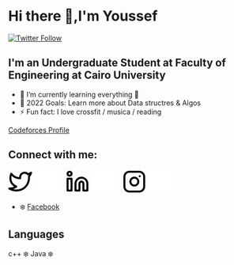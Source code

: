 # Hi there 👋,I'm Youssef


[![Twitter Follow](https://img.shields.io/twitter/follow/yoyobunt?color=1DA1F2&logo=twitter&style=for-the-badge)](https://twitter.com/yoyobunt)
## I'm an Undergraduate Student at Faculty of Engineering at Cairo University

- 🌱 I’m currently learning everything 🤣
- 🥅 2022 Goals: Learn more about Data structres & Algos
- ⚡ Fun fact: I love crossfit / musica / reading 
 
 [Codeforces Profile](https://codeforces.com/profile/yoyobunt)
 

 ## Connect with me:

[![Twitter](./img/twitter-light.svg)](https://twitter.com/yoyobunt#gh-light-mode-only)
[![Twitter](./img/twitter-dark.svg)](https://twitter.com/yoyobunt#gh-dark-mode-only)
&nbsp;&nbsp;
[![Linkedin](./img/linkedin-light.svg)]([linkedin]#gh-light-mode-only)
[![Linkedin](./img/linkedin-dark.svg)]([linkedin]#gh-dark-mode-only)
&nbsp;&nbsp;
[![Instagram](./img/instagram-light.svg)](https://www.instagram.com/youssef_ashraf71/#gh-light-mode-only)
[![Instagram](./img/instagram-dark.svg)](https://www.instagram.com/youssef_ashraf71/#gh-dark-mode-only)
- ❄️ [Facebook](https://www.facebook.com/profile.php?id=100004525787159)



##  Languages 
 
c++  ❄️
Java ❄️











[twitter]: https://twitter.com/yoyobunt
[instagram]: https://www.instagram.com/youssef_ashraf71/
[linkedin]: https://linkedin.com/in/

